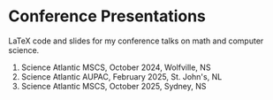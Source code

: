 # Conference Presentations

LaTeX code and slides for my conference talks on math and computer science.

1. Science Atlantic MSCS, October 2024, Wolfville, NS
2. Science Atlantic AUPAC, February 2025, St. John's, NL
3. Science Atlantic MSCS, October 2025, Sydney, NS
